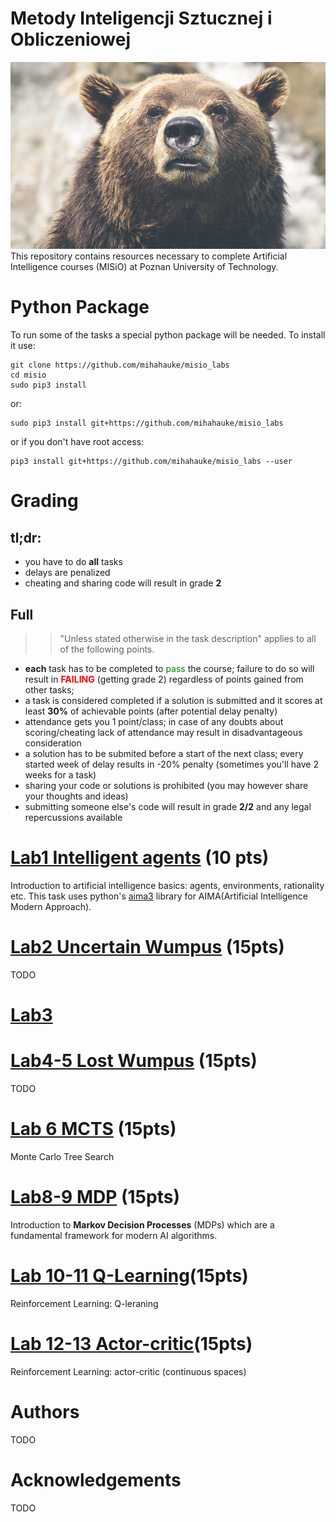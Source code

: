 # Metody Inteligencji Sztucznej i Obliczeniowej
![MISIO](bear.png)
This repository contains resources necessary to complete Artificial Intelligence courses (MISiO) at Poznan University of Technology.

# Python Package
To run some of the tasks a special python package will be needed. To install it use:

```
git clone https://github.com/mihahauke/misio_labs
cd misio
sudo pip3 install 
```
or:
```
sudo pip3 install git+https://github.com/mihahauke/misio_labs
```
or if you don't have root access:
```
pip3 install git+https://github.com/mihahauke/misio_labs --user 
```

# Grading
## tl;dr:
* you have to do **all** tasks
* delays are penalized
* cheating and sharing code will result in grade **2**

## Full 
>> "Unless stated otherwise in the task description" applies to all of the following points.
* **each** task has to be completed to <span style="color:green">pass</span>
 the course; failure to do so will result in <span style="color:red">**FAILING**</span> (getting grade 2) regardless of points gained from other tasks; 
* a task is considered completed if a solution is submitted and it scores at least **30%** of achievable points (after potential delay penalty)
* attendance gets you 1 point/class; in case of any doubts about scoring/cheating lack of attendance may result in disadvantageous consideration
* a solution has to be submited before a start of the next class; every started week of delay results in -20% penalty (sometimes you'll have 2 weeks for a task)
* sharing your code or solutions is prohibited (you may however share your thoughts and ideas)
* submitting someone else's code will result in grade **2/2** and any legal repercussions available

# [Lab1 Intelligent agents](lab1) (10 pts)
Introduction to artificial intelligence basics: agents, environments, rationality etc. 
This task uses python's [aima3](https://github.com/Calysto/aima3) library for AIMA(Artificial Intelligence Modern Approach).

# [Lab2 Uncertain Wumpus](lab2) (15pts)
TODO
# [Lab3 ](lab3)

# [Lab4-5 Lost Wumpus](lab4) (15pts)
TODO
# [Lab 6 MCTS](lab6) (15pts)
Monte Carlo Tree Search

# [Lab8-9 MDP](lab6) (15pts)
Introduction to **Markov Decision Processes** (MDPs) which are a fundamental framework for modern AI algorithms.

# [Lab 10-11 Q-Learning](lab10)(15pts)
Reinforcement Learning: Q-leraning

# [Lab 12-13 Actor-critic](lab12)(15pts)
Reinforcement Learning: actor-critic (continuous spaces)

# Authors
TODO
# Acknowledgements 
TODO
